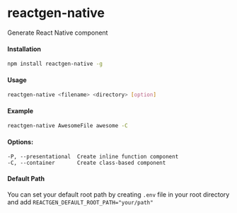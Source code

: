 # reactgen-native
Generate React Native component

#### Installation
```sh
npm install reactgen-native -g
```

#### Usage
```sh
reactgen-native <filename> <directory> [option]
```

#### Example
```sh
reactgen-native AwesomeFile awesome -C
```

#### Options:

	-P, --presentational  Create inline function component
	-C, --container       Create class-based component

#### Default Path
You can set your default root path by creating `.env` file in your root directory and add `REACTGEN_DEFAULT_ROOT_PATH="your/path"`